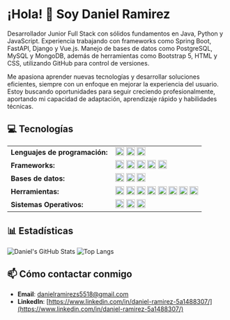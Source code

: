 # ¡Hola! 👋 Soy Daniel Ramirez


Desarrollador Junior Full Stack con sólidos fundamentos en Java, Python y JavaScript. Experiencia trabajando con frameworks como Spring Boot, FastAPI, Django y Vue.js. Manejo de bases de datos como PostgreSQL, MySQL y MongoDB, además de herramientas como Bootstrap 5, HTML y CSS, utilizando GitHub para control de versiones.

Me apasiona aprender nuevas tecnologías y desarrollar soluciones eficientes, siempre con un enfoque en mejorar la experiencia del usuario. Estoy buscando oportunidades para seguir creciendo profesionalmente, aportando mi capacidad de adaptación, aprendizaje rápido y habilidades técnicas.

## 💻 Tecnologías

<table>
    <tr>
        <td style="font-weight: bold; padding-right: 10px; vertical-align: center;">Lenguajes de programación:</td>
        <td>
            <img height="20" src="https://img.shields.io/badge/Python-3776AB?style=flat&logo=python&logoColor=ffffff"/> 
            <img height="20" src="https://img.shields.io/badge/Java-007396?style=flat&logo=java&logoColor=ffffff"/>
            <img height="20" src="https://img.shields.io/badge/JavaScript-F7DF1E?style=flat&logo=javascript&logoColor=000000"/>
        </td>
    </tr>
    <tr>
        <td style="font-weight: bold; padding-right: 10px; vertical-align: center;">Frameworks:</td>
        <td>
            <img height="20" src="https://img.shields.io/badge/Django-092E20?style=flat&logo=django&logoColor=white"/>
            <img height="20" src="https://img.shields.io/badge/Django%20REST%20Framework-0076B9?style=flat&logo=django&logoColor=white"/>
            <img height="20" src="https://img.shields.io/badge/Spring%20Boot-6DB33F?style=flat&logo=spring&logoColor=white"/>
            <img height="20" src="https://img.shields.io/badge/Vue.js-35495E?style=flat&logo=vue.js&logoColor=4FC08D"/>
            <img height="20" src="https://img.shields.io/badge/Bootstrap-563D7C?style=flat&logo=bootstrap&logoColor=white"/>
        </td>
    </tr>
    <tr>
        <td style="font-weight: bold; padding-right: 10px; vertical-align: center;">Bases de datos:</td>
        <td>
            <img height="20" src="https://img.shields.io/badge/MySQL-4479A1?style=flat&logo=mysql&logoColor=white"/>
            <img height="20" src="https://img.shields.io/badge/PostgreSQL-4169E1?style=flat&logo=postgresql&logoColor=white"/>
            <img height="20" src="https://img.shields.io/badge/MongoDB-47A248?style=flat&logo=mongodb&logoColor=white"/>
        </td>
    </tr>
    <tr>
        <td style="font-weight: bold; padding-right: 10px; vertical-align: center;">Herramientas:</td>
        <td>
            <img height="20" src="https://img.shields.io/badge/GitHub-181717?style=flat&logo=github&logoColor=white"/>
            <img height="20" src="https://img.shields.io/badge/Platzi-4A154B?style=flat&logo=platzi&logoColor=white"/>
            <img height="20" src="https://img.shields.io/badge/Postman-FF6C37?style=flat&logo=postman&logoColor=white"/>
            <img height="20" src="https://img.shields.io/badge/Docker-2496ED?style=flat&logo=docker&logoColor=white"/>
            <img height="20" src="https://img.shields.io/badge/IntelliJ%20IDEA-000000?style=flat&logo=intellijidea&logoColor=white"/>
            <img height="20" src="https://img.shields.io/badge/Android%20Studio-3DDC84?style=flat&logo=androidstudio&logoColor=white"/>
            <img height="20" src="https://img.shields.io/badge/HTML5-E34F26?style=flat&logo=html5&logoColor=ffffff"/>
            <img height="20" src="https://img.shields.io/badge/CSS3-1572B6?style=flat&logo=css3&logoColor=ffffff"/>
        </td>
    </tr>
    <tr>
        <td style="font-weight: bold; padding-right: 10px; vertical-align: center;">Sistemas Operativos:</td>
        <td>
            <img height="20" src="https://img.shields.io/badge/Windows-0078D6?style=flat&logo=windows&logoColor=ffffff"/>
            <img height="20" src="https://img.shields.io/badge/Ubuntu-E95420?style=flat&logo=ubuntu&logoColor=ffffff"/>
            <img height="20" src="https://img.shields.io/badge/macOS-000000?style=flat&logo=apple&logoColor=ffffff"/>
        </td>
    </tr>
</table>

## 📊 Estadísticas

![Daniel's GitHub Stats](https://github-readme-stats.vercel.app/api?username=daniels-py&show_icons=true&hide_border=true&theme=radical)
![Top Langs](https://github-readme-stats.vercel.app/api/top-langs/?username=daniels-py&layout=compact&theme=radical)




## 📫 Cómo contactar conmigo

- **Email**: [danielramirezs5518@gmail.com](danielramirezs5518@gmail.com)
- **LinkedIn**: [https://www.linkedin.com/in/daniel-ramirez-5a1488307/](https://www.linkedin.com/in/daniel-ramirez-5a1488307/)

